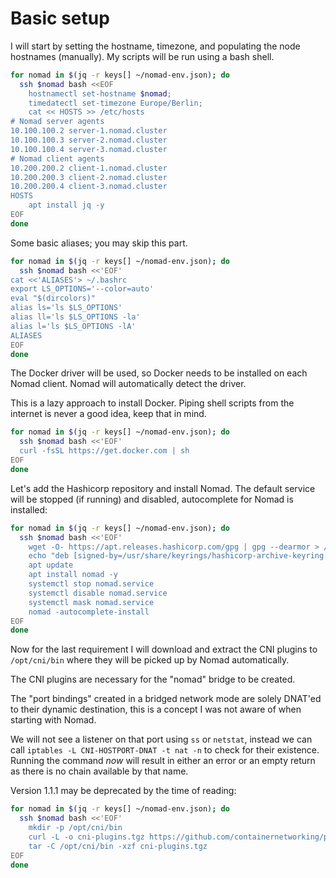 # Basic setup

I will start by setting the hostname, timezone, and populating the node hostnames (manually). My scripts will be run using a bash shell.

```bash
for nomad in $(jq -r keys[] ~/nomad-env.json); do
  ssh $nomad bash <<EOF
    hostnamectl set-hostname $nomad;
    timedatectl set-timezone Europe/Berlin;
    cat << HOSTS >> /etc/hosts
# Nomad server agents
10.100.100.2 server-1.nomad.cluster
10.100.100.3 server-2.nomad.cluster
10.100.100.4 server-3.nomad.cluster
# Nomad client agents
10.200.200.2 client-1.nomad.cluster
10.200.200.3 client-2.nomad.cluster
10.200.200.4 client-3.nomad.cluster
HOSTS
    apt install jq -y
EOF
done
```

Some basic aliases; you may skip this part.

```bash
for nomad in $(jq -r keys[] ~/nomad-env.json); do
  ssh $nomad bash <<'EOF'
cat <<'ALIASES'> ~/.bashrc
export LS_OPTIONS='--color=auto'
eval "$(dircolors)"
alias ls='ls $LS_OPTIONS'
alias ll='ls $LS_OPTIONS -la'
alias l='ls $LS_OPTIONS -lA'
ALIASES
EOF
done
```

The Docker driver will be used, so Docker needs to be installed on each Nomad client. Nomad will automatically detect the driver.

This is a lazy approach to install Docker. Piping shell scripts from the internet is never a good idea, keep that in mind.

```bash
for nomad in $(jq -r keys[] ~/nomad-env.json); do
  ssh $nomad bash <<'EOF'
  curl -fsSL https://get.docker.com | sh
EOF
done
```

Let's add the Hashicorp repository and install Nomad. The default service will be stopped (if running) and disabled, autocomplete for Nomad is installed:

```bash
for nomad in $(jq -r keys[] ~/nomad-env.json); do
  ssh $nomad bash <<'EOF'
    wget -O- https://apt.releases.hashicorp.com/gpg | gpg --dearmor > /usr/share/keyrings/hashicorp-archive-keyring.gpg
    echo "deb [signed-by=/usr/share/keyrings/hashicorp-archive-keyring.gpg] https://apt.releases.hashicorp.com $(lsb_release -cs) main" > /etc/apt/sources.list.d/hashicorp.list
    apt update
    apt install nomad -y
    systemctl stop nomad.service
    systemctl disable nomad.service
    systemctl mask nomad.service
    nomad -autocomplete-install
EOF
done
```

Now for the last requirement I will download and extract the CNI plugins to `/opt/cni/bin` where they will be picked up by Nomad automatically.

The CNI plugins are necessary for the "nomad" bridge to be created.

The "port bindings" created in a bridged network mode are solely DNAT'ed to their dynamic destination, this is a concept I was not aware of when starting with Nomad.

We will not see a listener on that port using `ss` or `netstat`, instead we can call `iptables -L CNI-HOSTPORT-DNAT -t nat -n` to check for their existence. Running the command *now* will result in either an error or an empty return as there is no chain available by that name.

Version 1.1.1 may be deprecated by the time of reading:

```bash
for nomad in $(jq -r keys[] ~/nomad-env.json); do
  ssh $nomad bash <<'EOF'
    mkdir -p /opt/cni/bin
    curl -L -o cni-plugins.tgz https://github.com/containernetworking/plugins/releases/download/v1.1.1/cni-plugins-linux-amd64-v1.1.1.tgz
    tar -C /opt/cni/bin -xzf cni-plugins.tgz
EOF
done
```
